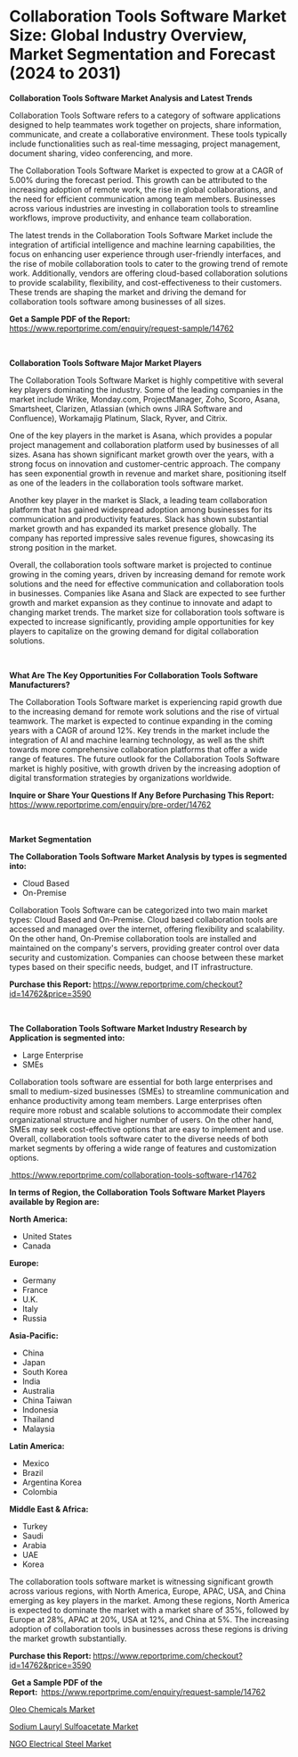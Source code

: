 <p><h1>Collaboration Tools Software Market Size: Global Industry Overview, Market Segmentation and Forecast (2024 to 2031)</h1></p><p><strong>Collaboration Tools Software Market Analysis and Latest Trends</strong></p>
<p><p>Collaboration Tools Software refers to a category of software applications designed to help teammates work together on projects, share information, communicate, and create a collaborative environment. These tools typically include functionalities such as real-time messaging, project management, document sharing, video conferencing, and more.</p><p>The Collaboration Tools Software Market is expected to grow at a CAGR of 5.00% during the forecast period. This growth can be attributed to the increasing adoption of remote work, the rise in global collaborations, and the need for efficient communication among team members. Businesses across various industries are investing in collaboration tools to streamline workflows, improve productivity, and enhance team collaboration.</p><p>The latest trends in the Collaboration Tools Software Market include the integration of artificial intelligence and machine learning capabilities, the focus on enhancing user experience through user-friendly interfaces, and the rise of mobile collaboration tools to cater to the growing trend of remote work. Additionally, vendors are offering cloud-based collaboration solutions to provide scalability, flexibility, and cost-effectiveness to their customers. These trends are shaping the market and driving the demand for collaboration tools software among businesses of all sizes.</p></p>
<p><strong>Get a Sample PDF of the Report:&nbsp;</strong> <a href="https://www.reportprime.com/enquiry/request-sample/14762">https://www.reportprime.com/enquiry/request-sample/14762</a></p>
<p>&nbsp;</p>
<p><strong>Collaboration Tools Software Major Market Players</strong></p>
<p><p>The Collaboration Tools Software Market is highly competitive with several key players dominating the industry. Some of the leading companies in the market include Wrike, Monday.com, ProjectManager, Zoho, Scoro, Asana, Smartsheet, Clarizen, Atlassian (which owns JIRA Software and Confluence), Workamajig Platinum, Slack, Ryver, and Citrix.</p><p>One of the key players in the market is Asana, which provides a popular project management and collaboration platform used by businesses of all sizes. Asana has shown significant market growth over the years, with a strong focus on innovation and customer-centric approach. The company has seen exponential growth in revenue and market share, positioning itself as one of the leaders in the collaboration tools software market.</p><p>Another key player in the market is Slack, a leading team collaboration platform that has gained widespread adoption among businesses for its communication and productivity features. Slack has shown substantial market growth and has expanded its market presence globally. The company has reported impressive sales revenue figures, showcasing its strong position in the market.</p><p>Overall, the collaboration tools software market is projected to continue growing in the coming years, driven by increasing demand for remote work solutions and the need for effective communication and collaboration tools in businesses. Companies like Asana and Slack are expected to see further growth and market expansion as they continue to innovate and adapt to changing market trends. The market size for collaboration tools software is expected to increase significantly, providing ample opportunities for key players to capitalize on the growing demand for digital collaboration solutions.</p></p>
<p>&nbsp;</p>
<p><strong>What Are The Key Opportunities For Collaboration Tools Software Manufacturers?</strong></p>
<p><p>The Collaboration Tools Software market is experiencing rapid growth due to the increasing demand for remote work solutions and the rise of virtual teamwork. The market is expected to continue expanding in the coming years with a CAGR of around 12%. Key trends in the market include the integration of AI and machine learning technology, as well as the shift towards more comprehensive collaboration platforms that offer a wide range of features. The future outlook for the Collaboration Tools Software market is highly positive, with growth driven by the increasing adoption of digital transformation strategies by organizations worldwide.</p></p>
<p><strong>Inquire or Share Your Questions If Any Before Purchasing This Report:</strong> <a href="https://www.reportprime.com/enquiry/pre-order/14762">https://www.reportprime.com/enquiry/pre-order/14762</a></p>
<p>&nbsp;</p>
<p><strong>Market Segmentation</strong></p>
<p><strong>The Collaboration Tools Software Market Analysis by types is segmented into:</strong></p>
<p><ul><li>Cloud Based</li><li>On-Premise</li></ul></p>
<p><p>Collaboration Tools Software can be categorized into two main market types: Cloud Based and On-Premise. Cloud based collaboration tools are accessed and managed over the internet, offering flexibility and scalability. On the other hand, On-Premise collaboration tools are installed and maintained on the company's servers, providing greater control over data security and customization. Companies can choose between these market types based on their specific needs, budget, and IT infrastructure.</p></p>
<p><strong>Purchase this Report:&nbsp;</strong><a href="https://www.reportprime.com/checkout?id=14762&price=3590">https://www.reportprime.com/checkout?id=14762&price=3590</a></p>
<p>&nbsp;</p>
<p><strong>The Collaboration Tools Software Market Industry Research by Application is segmented into:</strong></p>
<p><ul><li>Large Enterprise</li><li>SMEs</li></ul></p>
<p><p>Collaboration tools software are essential for both large enterprises and small to medium-sized businesses (SMEs) to streamline communication and enhance productivity among team members. Large enterprises often require more robust and scalable solutions to accommodate their complex organizational structure and higher number of users. On the other hand, SMEs may seek cost-effective options that are easy to implement and use. Overall, collaboration tools software cater to the diverse needs of both market segments by offering a wide range of features and customization options.</p></p>
<p><a href="https://www.reportprime.com/collaboration-tools-software-r14762">&nbsp;https://www.reportprime.com/collaboration-tools-software-r14762</a></p>
<p><strong>In terms of Region, the Collaboration Tools Software Market Players available by Region are:</strong></p>
<p>
    <p> <strong> North America: </strong>
        <ul>
            <li>United States</li>
            <li>Canada</li>
        </ul>
        </p> 
    <p> <strong> Europe: </strong>
        <ul>
            <li>Germany</li>
            <li>France</li>
            <li>U.K.</li>
            <li>Italy</li>
            <li>Russia</li>
        </ul>
        </p> 
    <p> <strong> Asia-Pacific: </strong>
        <ul>
            <li>China</li>
            <li>Japan</li>
            <li>South Korea</li>
            <li>India</li>
            <li>Australia</li>
            <li>China Taiwan</li>
            <li>Indonesia</li>
            <li>Thailand</li>
            <li>Malaysia</li>
        </ul>
        </p> 
    <p> <strong> Latin America: </strong>
        <ul>
            <li>Mexico</li>
            <li>Brazil</li>
            <li>Argentina Korea</li>
            <li>Colombia</li>
        </ul>
        </p> 
    <p> <strong> Middle East & Africa: </strong>
        <ul>
            <li>Turkey</li>
            <li>Saudi</li>
            <li>Arabia</li>
            <li>UAE</li>
            <li>Korea</li>
        </ul>
    </p>
    </p>
<p><p>The collaboration tools software market is witnessing significant growth across various regions, with North America, Europe, APAC, USA, and China emerging as key players in the market. Among these regions, North America is expected to dominate the market with a market share of 35%, followed by Europe at 28%, APAC at 20%, USA at 12%, and China at 5%. The increasing adoption of collaboration tools in businesses across these regions is driving the market growth substantially.</p></p>
<p><strong>Purchase this Report: </strong><a href="https://www.reportprime.com/checkout?id=14762&price=3590">https://www.reportprime.com/checkout?id=14762&price=3590</a></p>
<p>&nbsp;<strong>Get a Sample PDF of the Report:&nbsp;&nbsp;</strong><a href="https://www.reportprime.com/enquiry/request-sample/14762">https://www.reportprime.com/enquiry/request-sample/14762</a></p>
<p><strong></strong></p>
<p><p><a href="https://www.linkedin.com/pulse/oleo-chemicals-market-size-share-global-analysis-report-gfzhe?trackingId=dUNa2%2Fl3HA1gh3%2F68egx5A%3D%3D">Oleo Chemicals Market</a></p><p><a href="https://www.linkedin.com/pulse/sodium-lauryl-sulfoacetate-market-size-share-global-analysis-z6lje?trackingId=wjd5EepgQ%2FyymlJWFE7f%2Fw%3D%3D">Sodium Lauryl Sulfoacetate Market</a></p><p><a href="https://www.linkedin.com/pulse/ngo-electrical-steel-market-research-report-key-successful-kgk2e?trackingId=XfCtTfD9YSyXBpHzp5jn4A%3D%3D">NGO Electrical Steel Market</a></p></p>